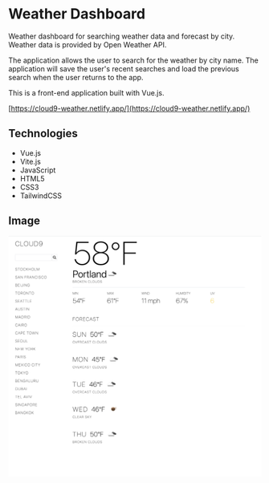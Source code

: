 # Weather Dashboard

Weather dashboard for searching weather data and forecast by city. Weather data is provided by Open Weather API.

The application allows the user to search for the weather by city name. The application will save the user's recent searches and load the previous search when the user returns to the app.

This is a front-end application built with Vue.js.

[https://cloud9-weather.netlify.app/](https://cloud9-weather.netlify.app/)

## Technologies

- Vue.js
- Vite.js
- JavaScript
- HTML5
- CSS3
- TailwindCSS

## Image
![Screenshot](./public/img/cloud9-app.png)